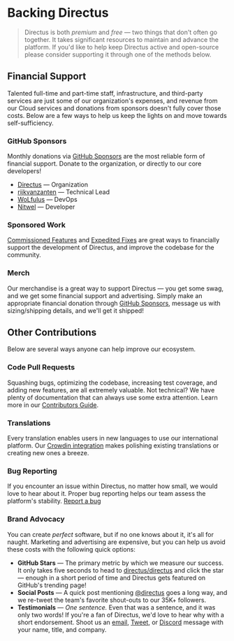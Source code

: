 # Backing Directus

> Directus is both _premium_ and _free_ — two things that don't often go together. It takes significant resources to
> maintain and advance the platform. If you'd like to help keep Directus active and open-source please consider
> supporting it through one of the methods below.

## Financial Support

Talented full-time and part-time staff, infrastructure, and third-party services are just some of our organization's
expenses, and revenue from our Cloud services and donations from sponsors doesn't fully cover those costs. Below are a
few ways to help us keep the lights on and move towards self-sufficiency.

### GitHub Sponsors

Monthly donations via [GitHub Sponsors](https://github.com/sponsors/directus) are the most reliable form of financial
support. Donate to the organization, or directly to our core developers!

- [Directus](https://github.com/sponsors/directus) — Organization
- [rijkvanzanten](https://github.com/rijkvanzanten) — Technical Lead
- [WoLfulus](https://github.com/WoLfulus) — DevOps
- [Nitwel](https://github.com/Nitwel) — Developer

### Sponsored Work

[Commissioned Features](/getting-started/support#commissioned-features) and
[Expedited Fixes](/getting-started/support-expedited-features) are great ways to financially support the development of
Directus, and improve the codebase for the community.

### Merch

Our merchandise is a great way to support Directus — you get some swag, and we get some financial support and
advertising. Simply make an appropriate financial donation through
[GitHub Sponsors](https://github.com/sponsors/directus), message us with sizing/shipping details, and we'll get it
shipped!

## Other Contributions

Below are several ways anyone can help improve our ecosystem.

### Code Pull Requests

Squashing bugs, optimizing the codebase, increasing test coverage, and adding new features, are all extremely valuable.
Not technical? We have plenty of documentation that can always use some extra attention. Learn more in our
[Contributors Guide](/getting-started/contributing).

### Translations

Every translation enables users in new languages to use our international platform. Our
[Crowdin integration](https://locales.directus.io) makes polishing existing translations or creating new ones a breeze.

### Bug Reporting

If you encounter an issue within Directus, no matter how small, we would love to hear about it. Proper bug reporting
helps our team assess the platform's stability. [Report a bug](https://github.com/directus/directus/issues/new)

### Brand Advocacy

You can create _perfect_ software, but if no one knows about it, it's all for naught. Marketing and advertising are
expensive, but you can help us avoid these costs with the following quick options:

- **GitHub Stars** — The primary metric by which we measure our success. It only takes five seconds to head to
  [directus/directus](https://github.com/directus/directus) and click the star — enough in a short period of time and
  Directus gets featured on GitHub's trending page!
- **Social Posts** — A quick post mentioning [@directus](https://twitter.com/directus) goes a long way, and we re-tweet
  the team's favorite shout-outs to our 35K+ followers.
- **Testimonials** — _One sentence._ Even that was a sentence, and it was only two words! If you're a fan of Directus,
  we'd love to hear why with a short endorsement. Shoot us an [email](mailto:info@directus.io),
  [Tweet](https://twitter.com/directus), or [Discord](https://directus.chat) message with your name, title, and company.
